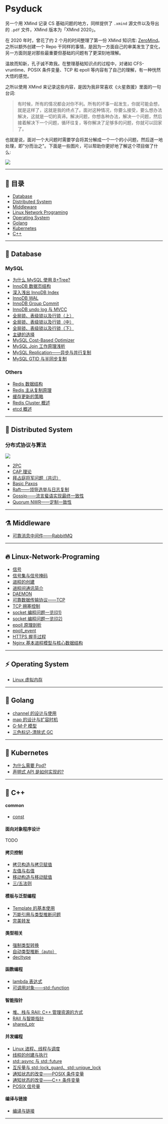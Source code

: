 
# Psyduck

另一个用 XMind 记录 CS 基础问题的地方，同样提供了 `.xmind` 源文件以及导出的 `.pdf` 文件，XMind 版本为「XMind 2020」。

在 2020 年时，曾花了约 2 个月的时间整理了第一份 XMind 知识库: [ZeroMind](https://github.com/SmartKeyerror/ZeroMind)。
之所以额外创建一个 Repo 干同样的事情，是因为一方面自己的审美发生了变化，另一方面则是对那些最重要但基础的问题有了更深刻地理解。

温故而知新，孔子诚不欺我。在整理基础知识点的过程中，对诸如 CFS-vruntime、POSIX 条件变量、TCP 和 epoll 等内容有了自己的理解，有一种恍然大悟的感觉。

之所以使用 XMind 来记录这些内容，是因为我非常喜欢《火星救援》里面的一句台词:

> 有时候，所有的情况都会对你不利。所有的坏事一起发生，你就可能会想，就是这样了，这就是我的终点了。面对这种情况，你要么接受，要么想办法解决，这就是一切的真谛。解决问题，你想各种办法，解决一个问题，然后接着解决下一个问题，循环往复，等你解决了足够多的问题，你就可以回家了。

也就是说，面对一个大问题时需要学会将其分解成一个一个的小问题，然后逐一地处理，即"分而治之"。下面是一些图片，可以帮助你更好地了解这个项目做了什么:

![](Psyduck.png)

------


## :high_brightness: 目录

- [Database](#bento-Database)
- [Distributed System](#rocket-Distributed-System)
- [Middleware](#alembic-middleware)
- [Linux Network Programing](#fire-Linux-Network-Programing)
- [Operating System](#zap-Operating-System)
- [Golang](#paw_prints-Golang)
- [Kubernetes](#art-Kubernetes)
- [C++](#telescope-C++)

------

## :bento: Database

### MySQL 
- [为什么 MySQL 使用 B+Tree?](https://smartkeyerror.oss-cn-shenzhen.aliyuncs.com/Phyduck/database/%E4%B8%BA%E4%BB%80%E4%B9%88MySQL%E4%BD%BF%E7%94%A8B%2BTree.pdf)
- [InnoDB 数据页结构](https://smartkeyerror.oss-cn-shenzhen.aliyuncs.com/Phyduck/database/InnoDB-Page.pdf)
- [深入浅出 InnoDB Index](https://smartkeyerror.oss-cn-shenzhen.aliyuncs.com/Phyduck/database/%E6%B7%B1%E5%85%A5%E6%B5%85%E5%87%BA%20InnoDB%20Index.pdf)
- [InnoDB WAL](https://smartkeyerror.oss-cn-shenzhen.aliyuncs.com/Phyduck/database/InnoDB-WAL.pdf)
- [InnoDB Group Commit](https://smartkeyerror.oss-cn-shenzhen.aliyuncs.com/Phyduck/database/InnoDB%20Group%20Commit.pdf)
- [InnoDB undo log 与 MVCC](https://smartkeyerror.oss-cn-shenzhen.aliyuncs.com/Phyduck/database/InnoDB-undo-log%E4%B8%8EMVCC.pdf)
- [全局锁、表级锁以及行锁（上）](https://smartkeyerror.oss-cn-shenzhen.aliyuncs.com/Phyduck/database/%E5%85%A8%E5%B1%80%E9%94%81%E3%80%81%E8%A1%A8%E7%BA%A7%E9%94%81%E4%BB%A5%E5%8F%8A%E8%A1%8C%E9%94%81%EF%BC%88%E4%B8%8A%EF%BC%89.pdf)
- [全局锁、表级锁以及行锁（中）](https://smartkeyerror.oss-cn-shenzhen.aliyuncs.com/Phyduck/database/%E5%85%A8%E5%B1%80%E9%94%81%E3%80%81%E8%A1%A8%E7%BA%A7%E9%94%81%E4%BB%A5%E5%8F%8A%E8%A1%8C%E9%94%81%EF%BC%88%E4%B8%AD%EF%BC%89.pdf)
- [全局锁、表级锁以及行锁（下）](https://smartkeyerror.oss-cn-shenzhen.aliyuncs.com/Phyduck/database/%E5%85%A8%E5%B1%80%E9%94%81%E3%80%81%E8%A1%A8%E7%BA%A7%E9%94%81%E4%BB%A5%E5%8F%8A%E8%A1%8C%E9%94%81%EF%BC%88%E4%B8%8B%EF%BC%89.pdf)
- [主键的选择](https://smartkeyerror.oss-cn-shenzhen.aliyuncs.com/Phyduck/database/%E4%B8%BB%E9%94%AE%E7%9A%84%E9%80%89%E6%8B%A9.pdf)
- [MySQL Cost-Based Optimizer](https://smartkeyerror.oss-cn-shenzhen.aliyuncs.com/Phyduck/database/MySQL%20Cost%20Based%20Optimizer.pdf)
- [MySQL Join 工作原理浅析](https://smartkeyerror.oss-cn-shenzhen.aliyuncs.com/Phyduck/database/MySQL%20JOIN%20%E5%B7%A5%E4%BD%9C%E5%8E%9F%E7%90%86%E6%B5%85%E6%9E%90.pdf)
- [MySQL Replication——异步与并行复制](https://smartkeyerror.oss-cn-shenzhen.aliyuncs.com/Phyduck/database/MySQL%20%E5%BC%82%E6%AD%A5%E5%A4%8D%E5%88%B6.pdf)
- [MySQL GTID 与半同步复制](https://smartkeyerror.oss-cn-shenzhen.aliyuncs.com/Phyduck/database/MySQL%20GTID%20%E4%B8%8E%E5%8D%8A%E5%90%8C%E6%AD%A5%E5%A4%8D%E5%88%B6.pdf)

### Others

- [Redis 数据结构](https://smartkeyerror.oss-cn-shenzhen.aliyuncs.com/Phyduck/redis/Redis%20%E6%95%B0%E6%8D%AE%E7%BB%93%E6%9E%84.pdf)
- [Redis 主从复制原理](https://smartkeyerror.oss-cn-shenzhen.aliyuncs.com/Phyduck/redis/Redis%20%E4%B8%BB%E4%BB%8E%E5%A4%8D%E5%88%B6.pdf)
- [缓存更新的策略](https://smartkeyerror.oss-cn-shenzhen.aliyuncs.com/Phyduck/redis/%E7%BC%93%E5%AD%98%E6%9B%B4%E6%96%B0%E7%9A%84%E7%AD%96%E7%95%A5.pdf)
- [Redis Cluster 概述](https://smartkeyerror.oss-cn-shenzhen.aliyuncs.com/Phyduck/redis/Redis%20Cluster%20%E6%A6%82%E8%BF%B0.pdf)
- [etcd 概述](https://smartkeyerror.oss-cn-shenzhen.aliyuncs.com/Phyduck/database/etcd%E6%A6%82%E8%BF%B0.pdf)

------

## :rocket: Distributed System

### 分布式协议与算法

![](distributed-system/roadmap.png)

- [2PC](https://smartkeyerror.oss-cn-shenzhen.aliyuncs.com/Phyduck/distributed-system/2PC.pdf)
- [CAP 理论](https://smartkeyerror.oss-cn-shenzhen.aliyuncs.com/Phyduck/distributed-system/CAP.pdf)
- [拜占庭将军问题（共识）](https://smartkeyerror.oss-cn-shenzhen.aliyuncs.com/Phyduck/distributed-system/%E6%8B%9C%E5%8D%A0%E5%BA%AD%E5%B0%86%E5%86%9B%E9%97%AE%E9%A2%98.pdf)
- [Basic Paxos](https://smartkeyerror.oss-cn-shenzhen.aliyuncs.com/Phyduck/distributed-system/Basic%20Paxos.pdf)
- [Raft——领导选举与日志复制](https://smartkeyerror.oss-cn-shenzhen.aliyuncs.com/Phyduck/distributed-system/Raft.pdf)
- [Gossip——流言蜚语实现最终一致性](https://smartkeyerror.oss-cn-shenzhen.aliyuncs.com/Phyduck/distributed-system/Gossip.pdf)
- [Quorum NWR——定制一致性](https://smartkeyerror.oss-cn-shenzhen.aliyuncs.com/Phyduck/distributed-system/Quorum%20NWR.pdf)

---

## :alembic: Middleware

- [可靠消息中间件——RabbitMQ](https://smartkeyerror.oss-cn-shenzhen.aliyuncs.com/Phyduck/middleware/RabbitMQ.pdf)

------

## :fire: Linux-Network-Programing

- [信号](https://smartkeyerror.oss-cn-shenzhen.aliyuncs.com/Phyduck/linux-network/%E4%BF%A1%E5%8F%B7.pdf)
- [信号集与信号掩码](https://smartkeyerror.oss-cn-shenzhen.aliyuncs.com/Phyduck/linux-network/%E4%BF%A1%E5%8F%B7%E9%9B%86%E4%B8%8E%E4%BF%A1%E5%8F%B7%E6%8E%A9%E7%A0%81.pdf)
- [进程的创建](https://smartkeyerror.oss-cn-shenzhen.aliyuncs.com/Phyduck/linux-network/%E8%BF%9B%E7%A8%8B%E7%9A%84%E5%88%9B%E5%BB%BA.pdf)
- [进程间通讯简介](https://smartkeyerror.oss-cn-shenzhen.aliyuncs.com/Phyduck/linux-network/%E8%BF%9B%E7%A8%8B%E9%97%B4%E9%80%9A%E8%AE%AF%E7%AE%80%E4%BB%8B.pdf)
- [DAEMON](https://smartkeyerror.oss-cn-shenzhen.aliyuncs.com/Phyduck/linux-network/DAEMON.pdf)
- [可靠数据传输协议——TCP](https://smartkeyerror.oss-cn-shenzhen.aliyuncs.com/Phyduck/linux-network/%E5%8F%AF%E9%9D%A0%E4%BC%A0%E8%BE%93%E5%8D%8F%E8%AE%AE%E2%80%94TCP.pdf)
- [TCP 拥塞控制](https://smartkeyerror.oss-cn-shenzhen.aliyuncs.com/Phyduck/linux-network/TCP%E6%8B%A5%E5%A1%9E%E6%8E%A7%E5%88%B6.pdf)
- [socket 编程问题一览(01)](https://smartkeyerror.oss-cn-shenzhen.aliyuncs.com/Phyduck/linux-network/socket%20%E7%BC%96%E7%A8%8B%E9%97%AE%E9%A2%98%E4%B8%80%E8%A7%88%2801%29.pdf)
- [socket 编程问题一览(02)](https://smartkeyerror.oss-cn-shenzhen.aliyuncs.com/Phyduck/linux-network/socket%20%E7%BC%96%E7%A8%8B%E9%97%AE%E9%A2%98%E4%B8%80%E8%A7%88%2802%29.pdf)
- [epoll 原理剖析](https://smartkeyerror.oss-cn-shenzhen.aliyuncs.com/Phyduck/linux-network/epoll%20%E5%8E%9F%E7%90%86%E5%89%96%E6%9E%90.pdf)
- [epoll_event](https://smartkeyerror.oss-cn-shenzhen.aliyuncs.com/Phyduck/linux-network/epoll_event.pdf)
- [HTTPS 握手过程](https://smartkeyerror.oss-cn-shenzhen.aliyuncs.com/Phyduck/linux-network/HTTPS.pdf)
- [Nginx 基本进程模型与核心数据结构](https://smartkeyerror.oss-cn-shenzhen.aliyuncs.com/Phyduck/linux-network/nginx.pdf)

------

## :zap: Operating System

- [Linux 虚拟内存](https://smartkeyerror.oss-cn-shenzhen.aliyuncs.com/Phyduck/operating-system/Linux-Virtual-Memory.pdf)

------

## :paw_prints: Golang

- [channel 的设计与使用](https://smartkeyerror.oss-cn-shenzhen.aliyuncs.com/Phyduck/golang/channel.pdf)
- [map 的设计与扩容时机](https://smartkeyerror.oss-cn-shenzhen.aliyuncs.com/Phyduck/golang/map.pdf)
- [G-M-P 模型](https://smartkeyerror.oss-cn-shenzhen.aliyuncs.com/Phyduck/golang/G-M-P%E6%A8%A1%E5%9E%8B.pdf)
- [三色标记-清除式 GC](https://smartkeyerror.oss-cn-shenzhen.aliyuncs.com/Phyduck/golang/GC.pdf)

------

## :art: Kubernetes

- [为什么需要 Pod?](https://smartkeyerror.oss-cn-shenzhen.aliyuncs.com/Phyduck/kubernetes/%E4%B8%BA%E4%BB%80%E4%B9%88%E9%9C%80%E8%A6%81%20Pod.pdf)
- [声明式 API 是如何实现的?](https://smartkeyerror.oss-cn-shenzhen.aliyuncs.com/Phyduck/kubernetes/%E5%A3%B0%E6%98%8E%E5%BC%8F%20API%20%E6%98%AF%E5%A6%82%E4%BD%95%E5%AE%9E%E7%8E%B0%E7%9A%84.pdf)

------

## :telescope: C++

#### common

- [const](https://smartkeyerror.oss-cn-shenzhen.aliyuncs.com/Phyduck/c%2B%2B/common/1.%20const.pdf)

#### 面向对象程序设计

TODO

#### 拷贝控制

- [拷贝构造与拷贝赋值](https://smartkeyerror.oss-cn-shenzhen.aliyuncs.com/Phyduck/c%2B%2B/copy-control/1.%20%E6%8B%B7%E8%B4%9D%E6%9E%84%E9%80%A0%E4%B8%8E%E6%8B%B7%E8%B4%9D%E8%B5%8B%E5%80%BC.pdf)
- [左值与右值](https://smartkeyerror.oss-cn-shenzhen.aliyuncs.com/Phyduck/c%2B%2B/copy-control/2.%20%E5%B7%A6%E5%80%BC%E4%B8%8E%E5%8F%B3%E5%80%BC.pdf)
- [移动构造与移动赋值](https://smartkeyerror.oss-cn-shenzhen.aliyuncs.com/Phyduck/c%2B%2B/copy-control/3.%20%E7%A7%BB%E5%8A%A8%E6%9E%84%E9%80%A0%E4%B8%8E%E7%A7%BB%E5%8A%A8%E8%B5%8B%E5%80%BC.pdf)
- [三/五法则](https://smartkeyerror.oss-cn-shenzhen.aliyuncs.com/Phyduck/c%2B%2B/copy-control/4.%20%E4%B8%89%E4%BA%94%E6%B3%95%E5%88%99.pdf)

#### 模板与泛型编程

- [Template 的基本使用](https://smartkeyerror.oss-cn-shenzhen.aliyuncs.com/Phyduck/c%2B%2B/template/1.%20Template.pdf)
- [万能引用与类型推断问题](https://smartkeyerror.oss-cn-shenzhen.aliyuncs.com/Phyduck/c%2B%2B/template/2.%20%E4%B8%87%E8%83%BD%E5%BC%95%E7%94%A8%E4%B8%8E%E7%B1%BB%E5%9E%8B%E6%8E%A8%E6%96%AD%E9%97%AE%E9%A2%98.pdf)
- [完美转发](https://smartkeyerror.oss-cn-shenzhen.aliyuncs.com/Phyduck/c%2B%2B/template/3.%20%E5%AE%8C%E7%BE%8E%E8%BD%AC%E5%8F%91.pdf)

#### 类型相关

- [强制类型转换](https://smartkeyerror.oss-cn-shenzhen.aliyuncs.com/Phyduck/c%2B%2B/type/1.%20%E5%BC%BA%E5%88%B6%E7%B1%BB%E5%9E%8B%E8%BD%AC%E6%8D%A2.pdf)
- [自动类型推断（auto）](https://smartkeyerror.oss-cn-shenzhen.aliyuncs.com/Phyduck/c%2B%2B/type/2.%20%E8%87%AA%E5%8A%A8%E7%B1%BB%E5%9E%8B%E6%8E%A8%E6%96%AD%EF%BC%88auto%EF%BC%89.pdf)
- [decltype](https://smartkeyerror.oss-cn-shenzhen.aliyuncs.com/Phyduck/c%2B%2B/type/3.%20decltype.pdf)

#### 函数编程

- [lambda 表达式](https://smartkeyerror.oss-cn-shenzhen.aliyuncs.com/Phyduck/c%2B%2B/functional/1.%20lambda%20%E8%A1%A8%E8%BE%BE%E5%BC%8F.pdf)
- [可调用对象——std::function](https://smartkeyerror.oss-cn-shenzhen.aliyuncs.com/Phyduck/c%2B%2B/functional/2.%20%E5%8F%AF%E8%B0%83%E7%94%A8%E5%AF%B9%E8%B1%A1%20function.pdf)

#### 智能指针

- [堆、栈与 RAII: C++ 管理资源的方式](https://smartkeyerror.oss-cn-shenzhen.aliyuncs.com/Phyduck/c%2B%2B/smart-ptr/1.%20%E5%A0%86%E3%80%81%E6%A0%88%E4%B8%8E%20RAII%20%3A%20C%2B%2B%20%E7%AE%A1%E7%90%86%E8%B5%84%E6%BA%90%E7%9A%84%E6%96%B9%E5%BC%8F.pdf)
- [RAII 与智能指针](https://smartkeyerror.oss-cn-shenzhen.aliyuncs.com/Phyduck/c%2B%2B/smart-ptr/2.%20RAII%E4%B8%8E%E6%99%BA%E8%83%BD%E6%8C%87%E9%92%88.pdf)
- [shared_ptr](https://smartkeyerror.oss-cn-shenzhen.aliyuncs.com/Phyduck/c%2B%2B/smart-ptr/3.%20shared_ptr.pdf)

#### 并发编程

- [Linux 进程、线程与调度](https://smartkeyerror.oss-cn-shenzhen.aliyuncs.com/Phyduck/c%2B%2B/concurrent/1.%20Linux%20%E8%BF%9B%E7%A8%8B%E3%80%81%E7%BA%BF%E7%A8%8B%E4%B8%8E%E8%B0%83%E5%BA%A6.pdf)
- [线程的创建与执行](https://smartkeyerror.oss-cn-shenzhen.aliyuncs.com/Phyduck/c%2B%2B/concurrent/2.%20%E7%BA%BF%E7%A8%8B%E7%9A%84%E5%88%9B%E5%BB%BA%E4%B8%8E%E6%89%A7%E8%A1%8C.pdf)
- [std::async 与 std::future](https://smartkeyerror.oss-cn-shenzhen.aliyuncs.com/Phyduck/c%2B%2B/concurrent/3.%20async%E4%B8%8Efuture.pdf)
- [互斥量与 std::lock_guard、std::unique_lock](https://smartkeyerror.oss-cn-shenzhen.aliyuncs.com/Phyduck/c%2B%2B/concurrent/4.%20%E4%BA%92%E6%96%A5%E9%87%8F%E3%80%81lock_guard%E4%B8%8Eunique_lock.pdf)
- [通知状态的改变——POSIX 条件变量](https://smartkeyerror.oss-cn-shenzhen.aliyuncs.com/Phyduck/c%2B%2B/concurrent/5.%20%E9%80%9A%E7%9F%A5%E7%8A%B6%E6%80%81%E7%9A%84%E6%94%B9%E5%8F%98%E2%80%94POSIX%E6%9D%A1%E4%BB%B6%E5%8F%98%E9%87%8F.pdf)
- [通知状态的改变——C++ 条件变量](https://smartkeyerror.oss-cn-shenzhen.aliyuncs.com/Phyduck/c%2B%2B/concurrent/6.%20%E9%80%9A%E7%9F%A5%E7%8A%B6%E6%80%81%E7%9A%84%E6%94%B9%E5%8F%98%E2%80%94C%2B%2B%E6%9D%A1%E4%BB%B6%E5%8F%98%E9%87%8F.pdf)
- [POSIX 信号量](https://smartkeyerror.oss-cn-shenzhen.aliyuncs.com/Phyduck/c%2B%2B/concurrent/7.%20POSIX%20%E4%BF%A1%E5%8F%B7%E9%87%8F.pdf)

#### 编译与链接

- [编译与链接](https://smartkeyerror.oss-cn-shenzhen.aliyuncs.com/Phyduck/c%2B%2B/compile/1.%20%E7%BC%96%E8%AF%91%E4%B8%8E%E9%93%BE%E6%8E%A5.pdf)

------

